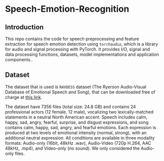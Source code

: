 # Speech-Emotion-Recognition

## Introduction
This repo contains the code for speech preprocessing and feature extraction for speech emotion detection using `torchaudio`, which is a library for audio and signal processing with PyTorch. It provides I/O, signal and data processing functions, datasets, model implementations and application components.. </br>

## Dataset
The dataset that is used is `RAVDESS` dataset (The Ryerson Audio-Visual Database of Emotional Speech and Song), that can be downloaded free of charge at  [this link](https://zenodo.org/record/1188976).</br>

The dataset have 7356 files (total size: 24.8 GB) and contains   24 professional actors (12 female, 12 male), vocalizing two lexically-matched statements in a neutral North American accent. Speech includes calm, happy, sad, angry, fearful, surprise, and disgust expressions, and song contains calm, happy, sad, angry, and fearful emotions. Each expression is produced at two levels of emotional intensity (normal, strong), with an additional neutral expression. All conditions are available in three modality formats: Audio-only (16bit, 48kHz .wav), Audio-Video (720p H.264, AAC 48kHz, .mp4), and Video-only (no sound).  We only considered the Audio-only files.